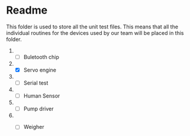 # Readme

This folder is used to store all the unit test files. This means that all the individual routines for the devices used by our team will be placed in this folder.

1. - [ ] Buletooth chip
2. - [x] Servo engine
3. - [ ] Serial test
4. - [ ] Human Sensor
5. - [ ] Pump driver
6. - [ ] Weigher


